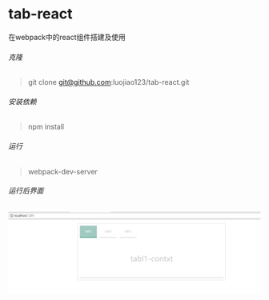 # tab-react
在webpack中的react组件搭建及使用

###### 克隆
> git clone git@github.com:luojiao123/tab-react.git
###### 安装依赖
> npm install
###### 运行
> webpack-dev-server
###### 运行后界面
![图片不见了T_T](https://raw.githubusercontent.com/luojiao123/tab-react/master/img/run.png)
